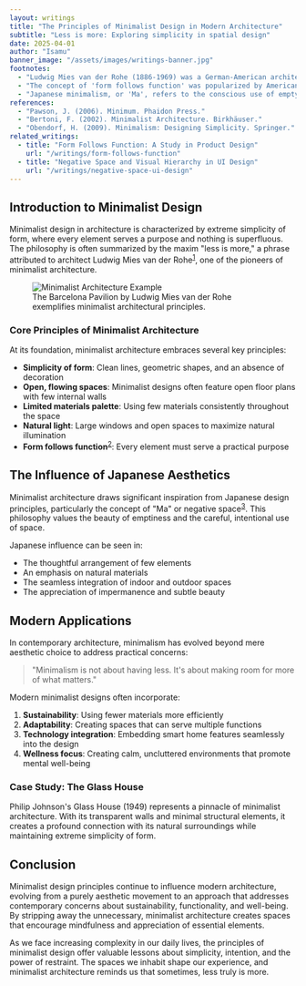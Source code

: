 ```yaml
---
layout: writings
title: "The Principles of Minimalist Design in Modern Architecture"
subtitle: "Less is more: Exploring simplicity in spatial design"
date: 2025-04-01
author: "Isamu"
banner_image: "/assets/images/writings-banner.jpg"
footnotes:
  - "Ludwig Mies van der Rohe (1886-1969) was a German-American architect commonly referred to as one of the pioneers of modernist architecture."
  - "The concept of 'form follows function' was popularized by American architect Louis Sullivan (1856-1924), mentor to Frank Lloyd Wright."
  - "Japanese minimalism, or 'Ma', refers to the conscious use of empty space in design, embracing the beauty of absence and simplicity."
references:
  - "Pawson, J. (2006). Minimum. Phaidon Press."
  - "Bertoni, F. (2002). Minimalist Architecture. Birkhäuser."
  - "Obendorf, H. (2009). Minimalism: Designing Simplicity. Springer."
related_writings:
  - title: "Form Follows Function: A Study in Product Design"
    url: "/writings/form-follows-function"
  - title: "Negative Space and Visual Hierarchy in UI Design"
    url: "/writings/negative-space-ui-design"
---
```


## Introduction to Minimalist Design

Minimalist design in architecture is characterized by extreme simplicity of form, where every element serves a purpose and nothing is superfluous. The philosophy is often summarized by the maxim "less is more," a phrase attributed to architect Ludwig Mies van der Rohe<sup><a href="#footnote-1">1</a></sup>, one of the pioneers of minimalist architecture.

<figure class="writings-image-container">
  <img src="/assets/images/projects/minimalist-architecture.jpg" alt="Minimalist Architecture Example" class="writings-image">
  <figcaption class="writings-image-caption">The Barcelona Pavilion by Ludwig Mies van der Rohe exemplifies minimalist architectural principles.</figcaption>
</figure>

### Core Principles of Minimalist Architecture

At its foundation, minimalist architecture embraces several key principles:

- **Simplicity of form**: Clean lines, geometric shapes, and an absence of decoration
- **Open, flowing spaces**: Minimalist designs often feature open floor plans with few internal walls
- **Limited materials palette**: Using few materials consistently throughout the space
- **Natural light**: Large windows and open spaces to maximize natural illumination
- **Form follows function**<sup><a href="#footnote-2">2</a></sup>: Every element must serve a practical purpose

## The Influence of Japanese Aesthetics

Minimalist architecture draws significant inspiration from Japanese design principles, particularly the concept of "Ma" or negative space<sup><a href="#footnote-3">3</a></sup>. This philosophy values the beauty of emptiness and the careful, intentional use of space.

Japanese influence can be seen in:

- The thoughtful arrangement of few elements
- An emphasis on natural materials
- The seamless integration of indoor and outdoor spaces
- The appreciation of impermanence and subtle beauty

## Modern Applications

In contemporary architecture, minimalism has evolved beyond mere aesthetic choice to address practical concerns:

> "Minimalism is not about having less. It's about making room for more of what matters."

Modern minimalist designs often incorporate:

1. **Sustainability**: Using fewer materials more efficiently
2. **Adaptability**: Creating spaces that can serve multiple functions
3. **Technology integration**: Embedding smart home features seamlessly into the design
4. **Wellness focus**: Creating calm, uncluttered environments that promote mental well-being

### Case Study: The Glass House

Philip Johnson's Glass House (1949) represents a pinnacle of minimalist architecture. With its transparent walls and minimal structural elements, it creates a profound connection with its natural surroundings while maintaining extreme simplicity of form.

## Conclusion

Minimalist design principles continue to influence modern architecture, evolving from a purely aesthetic movement to an approach that addresses contemporary concerns about sustainability, functionality, and well-being. By stripping away the unnecessary, minimalist architecture creates spaces that encourage mindfulness and appreciation of essential elements.

As we face increasing complexity in our daily lives, the principles of minimalist design offer valuable lessons about simplicity, intention, and the power of restraint. The spaces we inhabit shape our experience, and minimalist architecture reminds us that sometimes, less truly is more.
